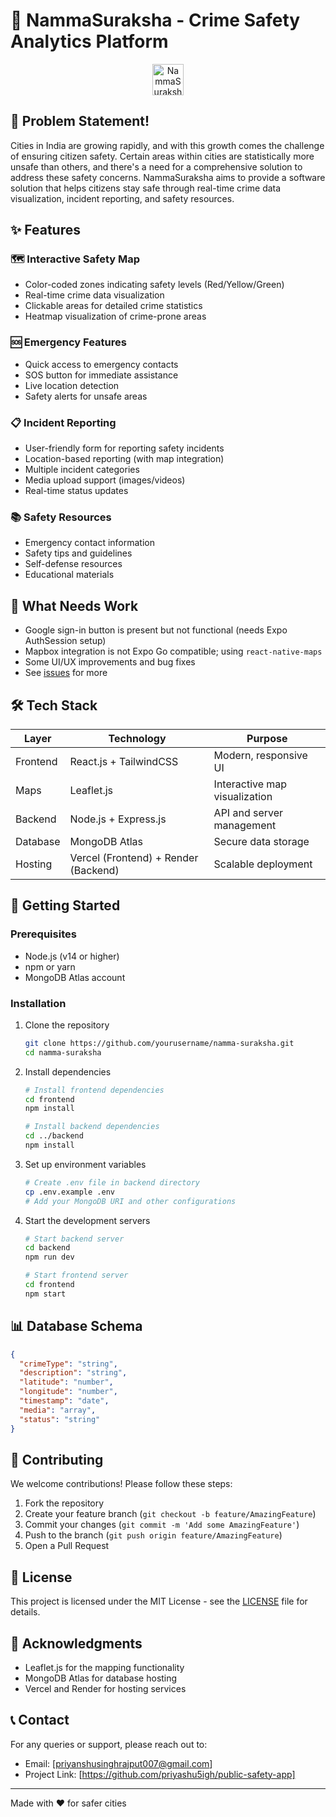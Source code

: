 # 🚨 NammaSuraksha - Crime Safety Analytics Platform

<div align="center">
  <img src="https://logomakerr.ai/logo/1234528" alt="NammaSuraksha" style="width:50px;height:50px">
</div>

## 📝 Problem Statement!

Cities in India are growing rapidly, and with this growth comes the challenge of ensuring citizen safety. Certain areas within cities are statistically more unsafe than others, and there's a need for a comprehensive solution to address these safety concerns. NammaSuraksha aims to provide a software solution that helps citizens stay safe through real-time crime data visualization, incident reporting, and safety resources.

## ✨ Features

### 🗺️ Interactive Safety Map
- Color-coded zones indicating safety levels (Red/Yellow/Green)
- Real-time crime data visualization
- Clickable areas for detailed crime statistics
- Heatmap visualization of crime-prone areas

### 🆘 Emergency Features
- Quick access to emergency contacts
- SOS button for immediate assistance
- Live location detection
- Safety alerts for unsafe areas

### 📋 Incident Reporting
- User-friendly form for reporting safety incidents
- Location-based reporting (with map integration)
- Multiple incident categories
- Media upload support (images/videos)
- Real-time status updates

### 📚 Safety Resources
- Emergency contact information
- Safety tips and guidelines
- Self-defense resources
- Educational materials

## 🚧 What Needs Work

- Google sign-in button is present but not functional (needs Expo AuthSession setup)
- Mapbox integration is not Expo Go compatible; using `react-native-maps`
- Some UI/UX improvements and bug fixes
- See [issues](https://github.com/priyanshu5ingh/public-safety-app/issues) for more

## 🛠️ Tech Stack

| Layer     | Technology                  | Purpose                    |
|-----------|----------------------------|----------------------------|
| Frontend  | React.js + TailwindCSS     | Modern, responsive UI      |
| Maps      | Leaflet.js                 | Interactive map visualization |
| Backend   | Node.js + Express.js       | API and server management  |
| Database  | MongoDB Atlas              | Secure data storage        |
| Hosting   | Vercel (Frontend) + Render (Backend) | Scalable deployment |

## 🚀 Getting Started

### Prerequisites
- Node.js (v14 or higher)
- npm or yarn
- MongoDB Atlas account

### Installation

1. Clone the repository
    ```bash
    git clone https://github.com/yourusername/namma-suraksha.git
    cd namma-suraksha
    ```

2. Install dependencies
    ```bash
    # Install frontend dependencies
    cd frontend
    npm install

    # Install backend dependencies
    cd ../backend
    npm install
    ```

3. Set up environment variables
    ```bash
    # Create .env file in backend directory
    cp .env.example .env
    # Add your MongoDB URI and other configurations
    ```

4. Start the development servers
    ```bash
    # Start backend server
    cd backend
    npm run dev

    # Start frontend server
    cd frontend
    npm start
    ```

## 📊 Database Schema

```json
{
  "crimeType": "string",
  "description": "string",
  "latitude": "number",
  "longitude": "number",
  "timestamp": "date",
  "media": "array",
  "status": "string"
}
```

## 🤝 Contributing

We welcome contributions! Please follow these steps:

1. Fork the repository
2. Create your feature branch (`git checkout -b feature/AmazingFeature`)
3. Commit your changes (`git commit -m 'Add some AmazingFeature'`)
4. Push to the branch (`git push origin feature/AmazingFeature`)
5. Open a Pull Request

## 📝 License

This project is licensed under the MIT License - see the [LICENSE](LICENSE) file for details.

## 🙏 Acknowledgments

- Leaflet.js for the mapping functionality
- MongoDB Atlas for database hosting
- Vercel and Render for hosting services

## 📞 Contact

For any queries or support, please reach out to:
- Email: [priyanshusinghrajput007@gmail.com]
- Project Link: [https://github.com/priyashu5igh/public-safety-app]

---

Made with ❤️ for safer cities
